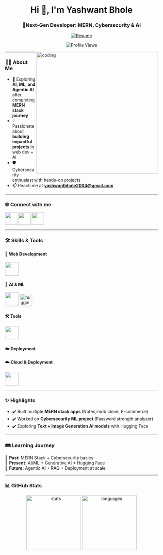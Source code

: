 <h1 align="center">Hi 👋, I'm Yashwant Bhole</h1>
<h3 align="center">🚀Next-Gen Developer: MERN, Cybersecurity & AI</h3>

<p align="center">
  <a href="https://drive.google.com/file/d/1Bx5xGQN4u00xJTllODWGpHlrLXEk1S9j/view?usp=sharing" target="_blank">
    <img src="https://img.shields.io/badge/Resume-Download-blue?style=for-the-badge&logo=adobeacrobatreader&logoColor=white" alt="Resume" />
  </a>
</p>

<p align="center">
  <img src="https://komarev.com/ghpvc/?username=YashwantBhole&label=Profile%20views&color=0e75b6&style=flat" alt="Profile Views" />
</p>

<img align="right" alt="coding" width="400" src="https://i.giphy.com/media/qgQUggAC3Pfv687qPC/giphy.webp" />

---

### 👨‍💻 About Me
- 🌱 Exploring **AI, ML, and Agentic AI** after completing **MERN stack journey**  
- 💡 Passionate about **building impactful projects** in web dev + AI  
- 🛡️ Cybersecurity enthusiast with hands-on projects  
- 📫 Reach me at **yashwantbhole2004@gmail.com**

---

### 🌐 Connect with me
<p align="left">
  <a href="https://www.linkedin.com/in/yashwantbhole/" target="_blank">
    <img src="https://skillicons.dev/icons?i=linkedin" height="40"/>
  </a>
  <a href="https://github.com/YashwantBhole" target="_blank">
    <img src="https://skillicons.dev/icons?i=github" height="40"/>
  </a>
  <a href="https://instagram.com/yashwant_bhole_07" target="_blank">
    <img src="https://skillicons.dev/icons?i=instagram" height="40"/>
  </a>
</p>

---

### 🛠️ Skills & Tools
#### 🚀 Web Development
<p>
  <img src="https://skillicons.dev/icons?i=html,css,js,react,nodejs,express,mongodb,mysql,redux,tailwind,bootstrap" height="45"/>
</p>

#### 🤖 AI & ML
<p>
  <img src="https://skillicons.dev/icons?i=python,tensorflow" height="45"/>
  <img src="https://huggingface.co/front/assets/huggingface_logo-noborder.svg" height="40" alt="huggingface"/>
</p>

#### 🛠️ Tools
<p>
  <img src="https://skillicons.dev/icons?i=git,github,postman,vscode,linux" height="45"/>
</p>

#### ☁️ Deployment

#### ☁️ Cloud & Deployment
<p>
  <img src="https://skillicons.dev/icons?i=aws,gcp,vercel,netlify" height="45"/>
</p>
</p>

---

### ✨ Highlights
- ✔️ Built multiple **MERN stack apps** (Notes,imdb clone, E-commerce)  
- ✔️ Worked on **Cybersecurity ML project** (Password strength analyzer)  
- ✔️ Exploring **Text + Image Generation AI models** with Hugging Face  

---

### 🛤️ Learning Journey
📌 **Past:** MERN Stack + Cybersecurity basics  
📌 **Present:** AI/ML + Generative AI + Hugging Face  
📌 **Future:** Agentic AI + RAG + Deployment at scale  

---

### 📊 GitHub Stats
<p align="center">
  <img height="180" src="https://github-readme-stats.vercel.app/api?username=YashwantBhole&show_icons=true&theme=react" alt="stats"/>
  <img height="180" src="https://github-readme-stats.vercel.app/api/top-langs/?username=YashwantBhole&layout=compact&theme=react" alt="languages"/>
</p>
